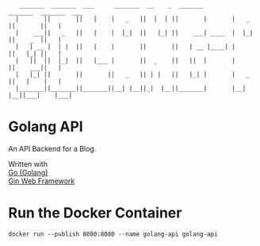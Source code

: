 ```
   _______  _______  ___      _______  __    _  _______         _______  _______  ___  
  |       ||       ||   |    |   _   ||  |  | ||       |       |   _   ||       ||   | 
  |    ___||   _   ||   |    |  |_|  ||   |_| ||    ___| ____  |  |_|  ||    _  ||   | 
  |   | __ |  | |  ||   |    |       ||       ||   | __ |____| |       ||   |_| ||   | 
  |   ||  ||  |_|  ||   |___ |       ||  _    ||   ||  |       |       ||    ___||   | 
  |   |_| ||       ||       ||   _   || | |   ||   |_| |       |   _   ||   |    |   | 
  |_______||_______||_______||__| |__||_|  |__||_______|       |__| |__||___|    |___|

```

# Golang API
An API Backend for a Blog.  

Written with  
[Go (Golang)](https://golang.org/)  
[Gin Web Framework](https://github.com/gin-gonic/gin)  


# Run the Docker Container
`docker run --publish 8080:8080 --name golang-api golang-api`
